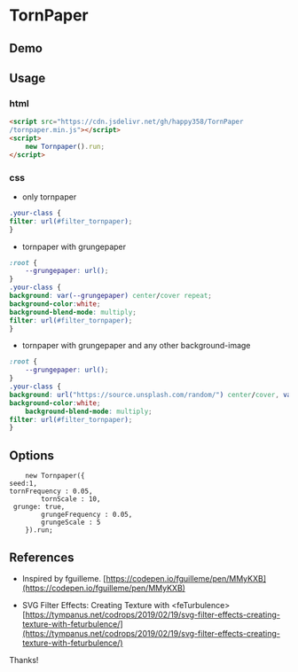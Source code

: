 # TornPaper 

## Demo 


## Usage 
### html
```html
<script src="https://cdn.jsdelivr.net/gh/happy358/TornPaper
/tornpaper.min.js"></script>
<script>
    new Tornpaper().run;
</script>
```

### css 
- only tornpaper 
```css
.your-class {
filter: url(#filter_tornpaper);
}
```

 
- tornpaper with grungepaper 
```css
:root {
    --grungepaper: url();
}
.your-class {
background: var(--grungepaper) center/cover repeat;
background-color:white;
background-blend-mode: multiply;
filter: url(#filter_tornpaper);
}
```

 
- tornpaper with grungepaper and any other background-image
```css
:root {
    --grungepaper: url();
}
.your-class {
background: url("https://source.unsplash.com/random/") center/cover, var(--grungepaper) center/cover repeat;
background-color:white;
    background-blend-mode: multiply;
filter: url(#filter_tornpaper);
}
```

 
## Options 
```
    new Tornpaper({
seed:1,
tornFrequency : 0.05,
        tornScale : 10,
 grunge: true,
        grungeFrequency : 0.05,
        grungeScale : 5
    }).run;
```
## References 
- Inspired by fguilleme. 
[https://codepen.io/fguilleme/pen/MMyKXB](https://codepen.io/fguilleme/pen/MMyKXB)  
 
- SVG Filter Effects: Creating Texture with &lt;feTurbulence&gt; 
[https://tympanus.net/codrops/2019/02/19/svg-filter-effects-creating-texture-with-feturbulence/](https://tympanus.net/codrops/2019/02/19/svg-filter-effects-creating-texture-with-feturbulence/) 
 
Thanks! 
